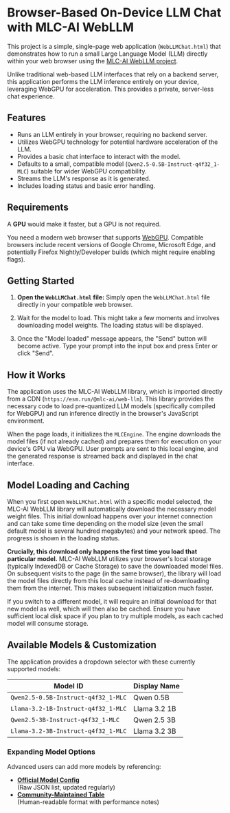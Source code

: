 # Browser-Based On-Device LLM Chat with MLC-AI WebLLM

This project is a simple, single-page web application (`WebLLMChat.html`) that demonstrates how to run a small Large Language Model (LLM) directly within your web browser using the [MLC-AI WebLLM project](https://github.com/mlc-ai/web-llm).

Unlike traditional web-based LLM interfaces that rely on a backend server, this application performs the LLM inference entirely on your device, leveraging WebGPU for acceleration. This provides a private, server-less chat experience.

## Features

* Runs an LLM entirely in your browser, requiring no backend server.
* Utilizes WebGPU technology for potential hardware acceleration of the LLM.
* Provides a basic chat interface to interact with the model.
* Defaults to a small, compatible model (`Qwen2.5-0.5B-Instruct-q4f32_1-MLC`) suitable for wider WebGPU compatibility.
* Streams the LLM's response as it is generated.
* Includes loading status and basic error handling.

## Requirements

A **GPU** would make it faster, but a GPU is not required.

You need a modern web browser that supports [WebGPU](https://developer.mozilla.org/en-US/docs/Web/API/WebGPU_API). Compatible browsers include recent versions of Google Chrome, Microsoft Edge, and potentially Firefox Nightly/Developer builds (which might require enabling flags).

## Getting Started

1.  **Open the `WebLLMChat.html` file:** Simply open the `WebLLMChat.html` file directly in your compatible web browser.

2.  Wait for the model to load. This might take a few moments and involves downloading model weights. The loading status will be displayed.

3.  Once the "Model loaded" message appears, the "Send" button will become active. Type your prompt into the input box and press Enter or click "Send".

## How it Works

The application uses the MLC-AI WebLLM library, which is imported directly from a CDN (`https://esm.run/@mlc-ai/web-llm`). This library provides the necessary code to load pre-quantized LLM models (specifically compiled for WebGPU) and run inference directly in the browser's JavaScript environment.

When the page loads, it initializes the `MLCEngine`. The engine downloads the model files (if not already cached) and prepares them for execution on your device's GPU via WebGPU. User prompts are sent to this local engine, and the generated response is streamed back and displayed in the chat interface.

## Model Loading and Caching

When you first open `WebLLMChat.html` with a specific model selected, the MLC-AI WebLLM library will automatically download the necessary model weight files. This initial download happens over your internet connection and can take some time depending on the model size (even the small default model is several hundred megabytes) and your network speed. The progress is shown in the loading status.

**Crucially, this download only happens the first time you load that particular model.** MLC-AI WebLLM utilizes your browser's local storage (typically IndexedDB or Cache Storage) to save the downloaded model files. On subsequent visits to the page (in the same browser), the library will load the model files directly from this local cache instead of re-downloading them from the internet. This makes subsequent initialization much faster.

If you switch to a different model, it will require an initial download for that new model as well, which will then also be cached. Ensure you have sufficient local disk space if you plan to try multiple models, as each cached model will consume storage.

## Available Models & Customization

The application provides a dropdown selector with these currently supported models:

|            Model ID                  | Display Name   |
|--------------------------------------|----------------|
| `Qwen2.5-0.5B-Instruct-q4f32_1-MLC` | Qwen 0.5B      |
| `Llama-3.2-1B-Instruct-q4f32_1-MLC` | Llama 3.2 1B   |
| `Qwen2.5-3B-Instruct-q4f32_1-MLC`   | Qwen 2.5 3B    |
| `Llama-3.2-3B-Instruct-q4f32_1-MLC` | Llama 3.2 3B   |

### Expanding Model Options
Advanced users can add more models by referencing:
- **[Official Model Config](https://github.com/mlc-ai/web-llm/blob/main/src/config.ts)**  
  (Raw JSON list, updated regularly)  
- **[Community-Maintained Table](https://github.com/mlc-ai/web-llm/issues/683)**  
  (Human-readable format with performance notes)  